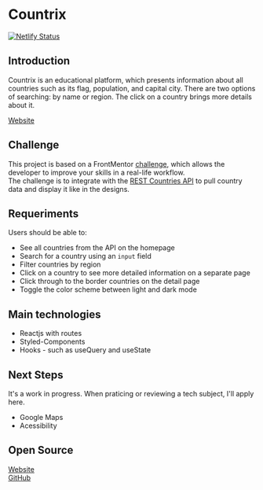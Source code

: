 # Countrix 
  
  [![Netlify Status](https://api.netlify.com/api/v1/badges/2fef420a-2635-4f81-891e-def65c1ea022/deploy-status)](https://app.netlify.com/sites/countrix/deploys)

## Introduction
Countrix is an educational platform, which presents information about all countries such as its flag, population, and capital city. There are two options of searching: by name or region. The click on a country brings more details about it.  
  
[Website](https://countrix.netlify.app/)  

## Challenge
This project is based on a FrontMentor [challenge](https://bit.ly/3ikC9I1), which allows the developer to improve your skills in a real-life workflow.  
The challenge is to integrate with the [REST Countries API](https://restcountries.eu) to pull country data and display it like in the designs.  

## Requeriments
Users should be able to:

- See all countries from the API on the homepage
- Search for a country using an `input` field
- Filter countries by region
- Click on a country to see more detailed information on a separate page
- Click through to the border countries on the detail page
- Toggle the color scheme between light and dark mode

## Main technologies
- Reactjs with routes 
- Styled-Components  
- Hooks - such as useQuery and useState  

## Next Steps
It's a work in progress. When praticing or reviewing a tech subject, I'll apply here.  
- Google Maps  
- Acessibility


## Open Source
[Website](https://countrix.netlify.app/)  
[GitHub](https://github.com/alexbelloni/countrix)





